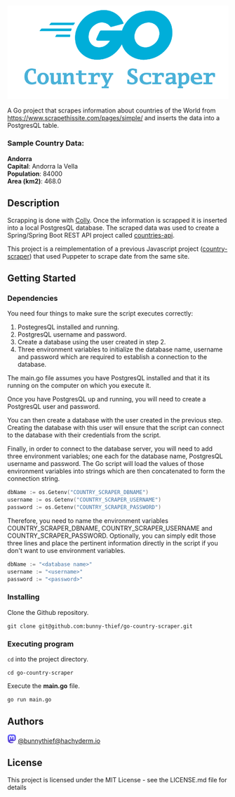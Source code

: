 ![](Go-Logo_Blue_scraper.png)

A Go project that scrapes information about countries of the World from https://www.scrapethissite.com/pages/simple/ and inserts the data into a PostgresQL table.

### Sample Country Data:

**Andorra**  
**Capital**: Andorra la Vella  
**Population**: 84000  
**Area (km2)**: 468.0

## Description

Scrapping is done with [Colly](https://go-colly.org/ 'go-colly.org'). Once the information is scrapped it is inserted into a local PostgresQL database. The scraped data was used to create a Spring/Spring Boot REST API project called [countries-api](https://github.com/bunny-thief/countries-api 'countries-api repo').

This project is a reimplementation of a previous Javascript project ([country-scraper](https://github.com/bunny-thief/country-scraper 'country-scraper')) that used Puppeter to scrape date from the same site.

## Getting Started

### Dependencies

You need four things to make sure the script executes correctly:

1. PostegresQL installed and running.
2. PostgresQL username and password.
3. Create a database using the user created in step 2.
4. Three environment variables to initialize the database name, username and password which are required to establish a connection to the database.

The main.go file assumes you have PostgresQL installed and that it its running on the computer on which you execute it.

Once you have PostgresQL up and running, you will need to create a PostgresQL user and password.

You can then create a database with the user created in the previous step. Creating the database with this user will ensure that the script can connect to the database with their credentials from the script.

Finally, in order to connect to the database server, you will need to add three environment variables; one each for the database name, PostgresQL username and password. The Go script will load the values of those environment variables into strings which are then concatenated to form the connection string.

```go
dbName := os.Getenv("COUNTRY_SCRAPER_DBNAME")
username := os.Getenv("COUNTRY_SCRAPER_USERNAME")
password := os.Getenv("COUNTRY_SCRAPER_PASSWORD")
```

Therefore, you need to name the environment variables COUNTRY_SCRAPER_DBNAME, COUNTRY_SCRAPER_USERNAME and COUNTRY_SCRAPER_PASSWORD. Optionally, you can simply edit those three lines and place the pertinent information directly in the script if you don't want to use environment variables.

```go
dbName := "<database name>"
username := "<username>"
password := "<password>"
```

### Installing

Clone the Github repository.

```
git clone git@github.com:bunny-thief/go-country-scraper.git
```

### Executing program

`cd` into the project directory.

```
cd go-country-scraper
```

Execute the **main.go** file.

```
go run main.go
```

## Authors

![](Mastodon_logo.png) [@bunnythief@hachyderm.io](https://hachyderm.io/@bunnythief)

## License

This project is licensed under the MIT License - see the LICENSE.md file for details
